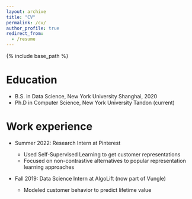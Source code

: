 ```yaml
---
layout: archive
title: "CV"
permalink: /cv/
author_profile: true
redirect_from:
  - /resume
---
```


{% include base_path %}

Education
======
* B.S. in Data Science, New York University Shanghai, 2020
* Ph.D in Computer Science, New York University Tandon (current)

Work experience
======
* Summer 2022: Research Intern at Pinterest
  * Used Self-Supervised Learning to get customer representations
  * Focused on non-contrastive alternatives to popular representation learning approaches

* Fall 2019: Data Science Intern at AlgoLift (now part of Vungle)
  * Modeled customer behavior to predict lifetime value
